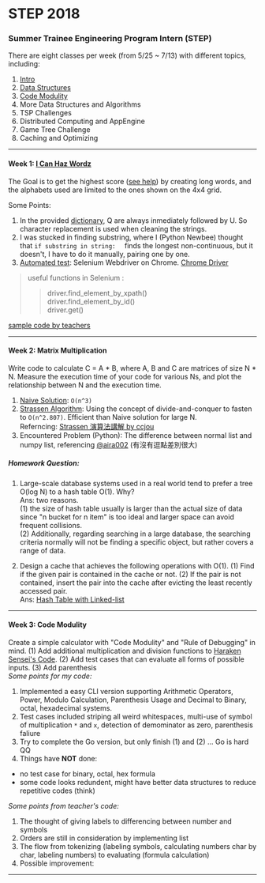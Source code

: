 # STEP 2018 

### Summer Trainee Engineering Program Intern (STEP)
There are eight classes per week (from 5/25 ~ 7/13) with different topics, including:  
1. [Intro](#week-1-i-can-haz-wordz)  
2. [Data Structures](#week-2-matrix-multiplication)  
3. [Code Modulity](#week-3-code-modulity)  
4. More Data Structures and Algorithms  
5. TSP Challenges  
6. Distributed Computing and AppEngine  
7. Game Tree Challenge  
8. Caching and Optimizing  

************************************
#### Week 1: [I Can Haz Wordz](https://icanhazwordz.appspot.com/") 
The Goal is to get the highest score ([see help](https://icanhazwordz.appspot.com/help)) by creating long words, and the alphabets used are limited to the ones shown on the 4x4 grid.  

Some Points:  
1. In the provided [dictionary](https://icanhazwordz.appspot.com/dictionary.words), Q are always inmediately followed by U. So character replacement is used when cleaning the strings.  
2. I was stucked in finding substring, where I (Python Newbee) thought that `` if substring in string:   `` finds the longest non-continuous, but it doesn't, I have to do it manually, pairing one by one.
3. [Automated test](https://github.com/jachline28/STEP-2018/blob/master/week1/auto.py): Selenium Webdriver on Chrome. [Chrome Driver](http://chromedriver.chromium.org/) 
> useful functions in Selenium :
> > driver.find\_element\_by\_xpath()  
> > driver.find\_element\_by\_id()  
> > driver.get()   

[sample code by teachers](https://github.com/step2018/idohazwordz)
************************************
#### Week 2: Matrix Multiplication
Write code to calculate C = A * B, where A, B and C are matrices of size N * N. Measure the execution time of your code for various Ns, and plot the relationship between N and the execution time.


1. [Naive Solution](https://github.com/jachline28/STEP-2018/blob/master/week2/matrix.py): `O(n^3)` 
2. [Strassen Algorithm](https://github.com/jachline28/STEP-2018/blob/master/week2/Strassen.py): Using the concept of divide-and-conquer to fasten to `O(n^2.807)`. Efficient than Naive solution for large N.  
	Referncing: [Strassen 演算法講解 by ccjou](https://ccjou.wordpress.com/2013/06/04/%E5%88%86%E6%B2%BB%E7%9F%A9%E9%99%A3%E4%B9%98%E6%B3%95%E2%94%80%E2%94%80strassen-%E6%BC%94%E7%AE%97%E6%B3%95/)   
3. Encountered Problem (Python): The difference between normal list and numpy list, referencing [@aira002](https://qiita.com/aira002/items/50f0b58f57eba1ca2183) (有沒有逗點差別很大)  

##### Homework Question:    
1. Large-scale database systems used in a real world tend to prefer a tree O(log N) to a hash table O(1). Why?    
Ans: two reasons.  
(1) the size of hash table usually is larger than the actual size of data since "n bucket for n item" is too ideal and larger space can avoid frequent collisions.  
(2) Additionally, regarding searching in a large database, the searching criteria normally will not be finding a specific object, but rather covers a range of data.   

2. Design a cache that achieves the following operations with O(1). (1) Find if the given pair is contained in the cache or not. (2) If the pair is not contained, insert the pair into the cache after evicting the least recently accessed pair.   
Ans: [Hash Table with Linked-list](https://github.com/jachline28/STEP-2018/blob/master/week2/Q3.jpg)  

************************************
#### Week 3: Code Modulity  
Create a simple calculator with "Code Modulity" and "Rule of Debugging" in mind. (1) Add additional multiplication and division functions to  [Haraken Sensei's Code](https://github.com/xharaken/step2015/blob/master/calculator_modularize_2.py). (2) Add test cases that can evaluate all forms of possible inputs. (3) Add parenthesis   
*Some points for my code:*      
1. Implemented a easy CLI version supporting  Arithmetic Operators, Power, Modulo Calculation, Parenthesis Usage and Decimal to Binary, octal, hexadecimal systems.   
2. Test cases included striping all weird whitespaces, multi-use of symbol of multiplication `*` and `x`, detection of demominator as zero, parenthesis faliure   
3. Try to complete the Go version, but only finish (1) and (2) ... Go is hard QQ    
4. Things have **NOT** done:    
- no test case for binary, octal, hex formula   
- some code looks redundent, might have better data structures to reduce repetitive codes (think)   

*Some points from teacher's code:*   
1. The thought of giving labels to differencing between number and symbols    
2. Orders are still in consideration by implementing list   
3. The flow from tokenizing (labeling symbols, calculating numbers char by char, labeling numbers) to evaluating (formula calculation)    
4. Possible improvement: 


************************************